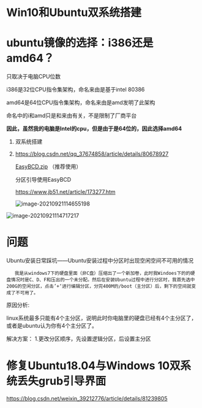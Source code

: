 # Win10和Ubuntu双系统搭建



# ubuntu镜像的选择：i386还是amd64？

只取决于电脑CPU位数

i386是32位CPU指令集架构，命名来由是基于intel 80386

amd64是64位CPU指令集架构，命名来由是amd发明了此架构

命名中的i和amd只是和来由有关，不是限制了厂商平台

**因此，虽然我的电脑是Intel的cpu，但是由于是64位的，因此选择amd64**



1. 双系统搭建

2. https://blog.csdn.net/qq_37674858/article/details/80678927

    [EasyBCD.zip](E:\easyBcd\EasyBCD.zip)  （推荐使用）

   分区引导使用EasyBCD

   

   https://www.jb51.net/article/173277.htm

   ![image-20210921114655198](C:\Users\HW\AppData\Roaming\Typora\typora-user-images\image-20210921114655198.png)

![image-20210921114717217](C:\Users\HW\AppData\Roaming\Typora\typora-user-images\image-20210921114717217.png)



# 问题

 Ubuntu安装日常踩坑——Ubuntu安装过程中分区时出现空闲空间不可用的情况



       我是从windows7下的硬盘里面（非C盘）压缩出了一个新加卷，此时我Windoes下的的硬盘情况时是C、D、F和压出的一个未分配。然后在安装Ubuntu过程中进行分区时，我首先选中200G的空闲分区，点击’+‘进行编辑分区，分完400M的/boot（主分区）后，剩下的空间就变成了不可用了。


原因分析:

linux系统最多只能有4个主分区，说明此时你电脑里的硬盘已经有4个主分区了，或者是ubuntu认为你有4个主分区了。


解决方案：
1.更改分区顺序，先设置逻辑分区，后设置主分区



# 修复Ubuntu18.04与Windows 10双系统丢失grub引导界面

https://blog.csdn.net/weixin_39212776/article/details/81239805
